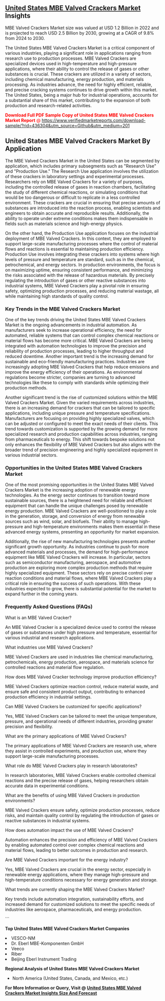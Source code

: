 <h2><a href="https://www.verifiedmarketreports.com/download-sample/?rid=436304&amp;utm_source=Github&amp;utm_medium=201" target="_blank">United States MBE Valved Crackers Market</a> Insights</h2><p>MBE Valved Crackers Market size was valued at USD 1.2 Billion in 2022 and is projected to reach USD 2.5 Billion by 2030, growing at a CAGR of 9.8% from 2024 to 2030.</p><p><p>The United States MBE Valved Crackers Market is a critical component of various industries, playing a significant role in applications ranging from research use to production processes. MBE Valved Crackers are specialized devices used in high-temperature and high-pressure applications, where their ability to control the release of gases or other substances is crucial. These crackers are utilized in a variety of sectors, including chemical manufacturing, energy production, and materials processing. As industries advance, the need for highly efficient, reliable, and precise cracking systems continues to drive growth within this market. The United States, being a major hub for industrial operations, accounts for a substantial share of this market, contributing to the expansion of both production and research-related activities. <p><span class=""><span style="color: #ff0000;"><strong>Download Full PDF Sample Copy of United States MBE Valved Crackers Market Report</strong> @ </span><a href="https://www.verifiedmarketreports.com/download-sample/?rid=436304&amp;utm_source=Github&amp;utm_medium=201" target="_blank">https://www.verifiedmarketreports.com/download-sample/?rid=436304&amp;utm_source=Github&amp;utm_medium=201</a></span></p></p><h2>United States MBE Valved Crackers Market By Application</h2><p>The MBE Valved Crackers Market in the United States can be segmented by application, which includes primary subsegments such as "Research Use" and "Production Use." The Research Use application involves the utilization of these crackers in laboratory settings and experimental processes. Researchers rely on MBE Valved Crackers for a variety of purposes, including the controlled release of gases in reaction chambers, facilitating the study of different chemical reactions, or simulating conditions that would be too dangerous or difficult to replicate in a less controlled environment. These crackers are crucial in ensuring that precise amounts of substances are introduced into the reaction process, enabling scientists and engineers to obtain accurate and reproducible results. Additionally, the ability to operate under extreme conditions makes them indispensable in fields such as materials science and high-energy physics. <p>On the other hand, the Production Use application focuses on the industrial deployment of MBE Valved Crackers. In this context, they are employed to support large-scale manufacturing processes where the control of material flows and reactions is essential to maintaining production efficiency. Production Use involves integrating these crackers into systems where high levels of pressure and temperature are standard, such as in the chemical, petrochemical, and energy sectors. In production environments, the focus is on maximizing uptime, ensuring consistent performance, and minimizing the risks associated with the release of hazardous materials. By precisely regulating the introduction of gases or other reactive substances into industrial systems, MBE Valved Crackers play a pivotal role in ensuring safety, optimizing production processes, and reducing material wastage, all while maintaining high standards of quality control. <h3>Key Trends in the MBE Valved Crackers Market</h3><p>One of the key trends driving the United States MBE Valved Crackers Market is the ongoing advancements in industrial automation. As manufacturers seek to increase operational efficiency, the need for automated, reliable systems that can control complex chemical reactions or material flows has become more critical. MBE Valved Crackers are being integrated with automation technologies to improve the precision and reliability of production processes, leading to higher throughput and reduced downtime. Another important trend is the increasing demand for sustainable and eco-friendly manufacturing practices. Industries are increasingly adopting MBE Valved Crackers that help reduce emissions and improve the energy efficiency of their operations. As environmental regulations become stricter, companies are turning to advanced technologies like these to comply with standards while optimizing their production methods. <p>Another significant trend is the rise of customized solutions within the MBE Valved Crackers Market. Given the varied requirements across industries, there is an increasing demand for crackers that can be tailored to specific applications, including unique pressure and temperature specifications. Manufacturers are focusing on providing highly specialized valves, which can be adjusted or configured to meet the exact needs of their clients. This trend towards customization is supported by the growing demand for more specialized research and production capabilities across industries, ranging from pharmaceuticals to energy. This shift towards bespoke solutions not only enhances the flexibility of MBE Valved Crackers but also aligns with the broader trend of precision engineering and highly specialized equipment in various industrial sectors. <h3>Opportunities in the United States MBE Valved Crackers Market</h3><p>One of the most promising opportunities in the United States MBE Valved Crackers Market is the increasing adoption of renewable energy technologies. As the energy sector continues to transition toward more sustainable sources, there is a heightened need for reliable and efficient equipment that can handle the unique challenges posed by renewable energy production. MBE Valved Crackers are well-positioned to play a role in the generation, storage, and conversion of energy from renewable sources such as wind, solar, and biofuels. Their ability to manage high-pressure and high-temperature environments makes them essential in these advanced energy systems, presenting an opportunity for market expansion. <p>Additionally, the rise of new manufacturing technologies presents another significant growth opportunity. As industries continue to push for more advanced materials and processes, the demand for high-performance equipment like MBE Valved Crackers will increase. In particular, sectors such as semiconductor manufacturing, aerospace, and automotive production are exploring more complex production methods that require highly specialized equipment. These sectors rely on precise control over reaction conditions and material flows, where MBE Valved Crackers play a critical role in ensuring the success of such operations. With these industries expected to grow, there is substantial potential for the market to expand further in the coming years. <h3>Frequently Asked Questions (FAQs)</h3><p>What is an MBE Valved Cracker?</p><p>An MBE Valved Cracker is a specialized device used to control the release of gases or substances under high pressure and temperature, essential for various industrial and research applications.</p><p>What industries use MBE Valved Crackers?</p><p>MBE Valved Crackers are used in industries like chemical manufacturing, petrochemicals, energy production, aerospace, and materials science for controlled reactions and material flow regulation.</p><p>How does MBE Valved Cracker technology improve production efficiency?</p><p>MBE Valved Crackers optimize reaction control, reduce material waste, and ensure safe and consistent product output, contributing to enhanced production efficiency in industrial settings.</p><p>Can MBE Valved Crackers be customized for specific applications?</p><p>Yes, MBE Valved Crackers can be tailored to meet the unique temperature, pressure, and operational needs of different industries, providing greater precision and flexibility.</p><p>What are the primary applications of MBE Valved Crackers?</p><p>The primary applications of MBE Valved Crackers are research use, where they assist in controlled experiments, and production use, where they support large-scale manufacturing processes.</p><p>What role do MBE Valved Crackers play in research laboratories?</p><p>In research laboratories, MBE Valved Crackers enable controlled chemical reactions and the precise release of gases, helping researchers obtain accurate data in experimental conditions.</p><p>What are the benefits of using MBE Valved Crackers in production environments?</p><p>MBE Valved Crackers ensure safety, optimize production processes, reduce risks, and maintain quality control by regulating the introduction of gases or reactive substances in industrial systems.</p><p>How does automation impact the use of MBE Valved Crackers?</p><p>Automation enhances the precision and efficiency of MBE Valved Crackers by enabling automated control over complex chemical reactions and material flows, leading to better outcomes in production and research.</p><p>Are MBE Valved Crackers important for the energy industry?</p><p>Yes, MBE Valved Crackers are crucial in the energy sector, especially in renewable energy applications, where they manage high-pressure and high-temperature conditions necessary for energy generation and storage.</p><p>What trends are currently shaping the MBE Valved Crackers Market?</p><p>Key trends include automation integration, sustainability efforts, and increased demand for customized solutions to meet the specific needs of industries like aerospace, pharmaceuticals, and energy production.</p>```</p><p><strong>Top United States MBE Valved Crackers Market Companies</strong></p><div data-test-id=""><p><li>VESCO-NM</li><li> Dr. Eberl MBE-Komponenten GmbH</li><li> Veeco</li><li> Riber</li><li> Beijing Eberl Instrument Trading</li></p><div><strong>Regional Analysis of&nbsp;United States MBE Valved Crackers Market</strong></div><ul><li dir="ltr"><p dir="ltr">North America&nbsp;(United States, Canada, and Mexico, etc.)</p></li></ul><p><strong>For More Information or Query, Visit @&nbsp;</strong><strong><a href="https://www.verifiedmarketreports.com/product/mbe-valved-crackers-market/?utm_source=Github&amp;utm_medium=201" target="_blank">United States MBE Valved Crackers Market Insights Size And Forecast</a></strong></p></div>
